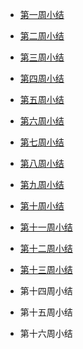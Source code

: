 - [第一周小结](http://gitee.com/zhenchen3419/BDMI-2021A/blob/master/Memos/Study-Memo/51-Day1.md)

- [第二周小结](http://gitee.com/zhenchen3419/BDMI-2021A/blob/master/Memos/Study-Memo/51-Day2.md)

- [第三周小结](https://gitee.com/zhenchen3419/BDMI-2021A/blob/master/Memos/Study-Memo/51-Day3.md)

- [第四周小结](https://gitee.com/zhenchen3419/BDMI-2021A/blob/master/Memos/Study-Memo/51-Day4.md)

- [第五周小结](https://gitee.com/zhenchen3419/BDMI-2021A/blob/master/Memos/Study-Memo/51-Day5.md)

- [第六周小结](https://gitee.com/zhenchen3419/BDMI-2021A/blob/master/Memos/Study-Memo/51-Day6.md)

- [第七周小结](https://gitee.com/zhenchen3419/BDMI-2021A/blob/master/Memos/Study-Memo/51-Day7.md)

- [第八周小结](https://gitee.com/zhenchen3419/BDMI-2021A/blob/master/Memos/Study-Memo/51-Day8.md)

- [第九周小结](https://gitee.com/zhenchen3419/BDMI-2021A/blob/master/Memos/Study-Memo/51-Day9.md)

- [第十周小结](https://gitee.com/zhenchen3419/BDMI-2021A/blob/master/Memos/Study-Memo/51-Day10.md)

- [第十一周小结](https://gitee.com/zhenchen3419/BDMI-2021A/blob/master/Memos/Study-Memo/51-Day11.md)

- [第十二周小结](https://gitee.com/zhenchen3419/BDMI-2021A/blob/master/Memos/Study-Memo/51-Day12.md)

- [第十三周小结](https://gitee.com/zhenchen3419/BDMI-2021A/blob/master/Memos/Study-Memo/51-Day13.md)

- 第十四周小结

- 第十五周小结

- 第十六周小结

